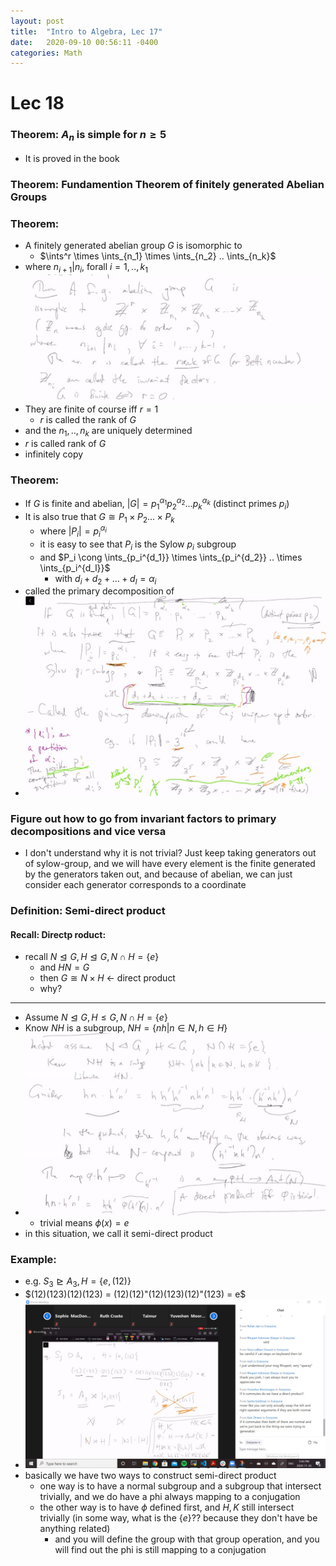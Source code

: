 ```yaml
---
layout: post
title:  "Intro to Algebra, Lec 17"
date:   2020-09-10 00:56:11 -0400
categories: Math
---
```

# Lec 18

### Theorem: $A_n$ is simple for $n \ge 5$
* It is proved in the book

### Theorem: Fundamention Theorem of finitely generated Abelian Groups

### Theorem: 
* A finitely generated abelian group $G$ is isomorphic to 
  * $\ints^r \times \ints_{n_1} \times \ints_{n_2} .. \ints_{n_k}$
* where $n_{i+1} | n_i$, forall $i = 1,..,k_1$
![](../assets/img/2020-11-26-16-21-06.png)
* They are finite of course iff $r = 1$
  * $r$ is called the rank of $G$
* and the $n_1,..,n_k$ are uniquely determined
* $r$ is called rank of $G$
* infinitely copy 

### Theorem: 
* If $G$ is finite and abelian, $|G| = p_1^{\alpha_1}  p_2^{\alpha_2} ... p_k^{\alpha_k}$ (distinct primes $p_i$)
* It is also true that $G \cong P_1 \times P_2...\times P_k$
  * where $|P_i| = p_i^{\alpha_i}$
  * it is easy to see that $P_i$ is the Sylow $p_i$ subgroup
  * and $P_i \cong \ints_{p_i^{d_1}} \times \ints_{p_i^{d_2}} .. \times \ints_{p_i^{d_l}}$
    * with $d_i + d_2 +... + d_l = \alpha_i$
* called the primary decomposition of
* ![](../assets/img/2020-11-26-16-42-07.png)

### Figure out how to go from invariant factors to primary decompositions and vice versa

* I don't understand why it is not trivial? Just keep taking generators out of sylow-group, and we will have every element is the finite generated by the generators taken out, and because of abelian, we can just consider each generator corresponds to a coordinate


### Definition: Semi-direct product

#### Recall: Directp roduct:
* recall $N \trianglelefteq G, H \trianglelefteq G, N \cap H = \{e\}$
  * and $HN = G$
  * then $G \cong N \times H$ <- direct product 
  * why?  
***
* Assume $N \trianglelefteq G, H \le G, N \cap H = \{e\}$
* Know $NH$ is a subgroup, $NH = \{nh | n \in N, h \in H\}$
* ![](../assets/img/2020-11-26-16-56-13.png)
  * trivial means $\phi(x) = e$
* in this situation, we call it semi-direct product

### Example:
* e.g. $S_3 \trianglerighteq A_3, H = \{e, (12)\}$
* $(12)(123)(12)(123) = (12)(12)"(12)(123)(12)"(123) = e$
* ![](../assets/img/2020-11-26-17-04-27.png)
* basically we have two ways to construct semi-direct product
  * one way is to have a normal subgroup and a subgroup that intersect trivially, and we do have a phi always mapping to a conjugation
  * the other way is to have $\phi$ defined first, and $H, K$ still intersect trivially (in some way, what is the $\{e\}$?? because they don't have be anything related)
    * and you will define the group with that group operation, and you will find out the phi is still mapping to a conjugation 
